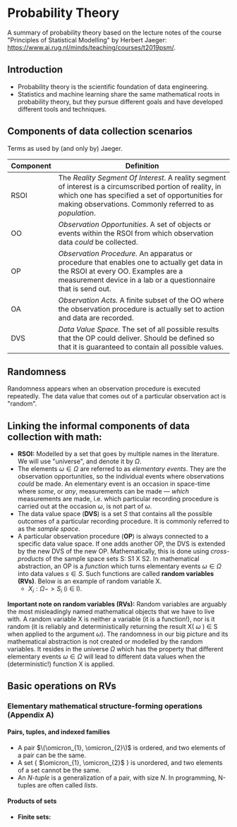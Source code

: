 # Probability Theory

A summary of probability theory based on the lecture notes of the course "Principles of Statistical Modelling" by Herbert Jaeger: https://www.ai.rug.nl/minds/teaching/courses/t2019psm/.

## Introduction

- Probability theory is the scientific foundation of data engineering.
- Statistics and machine learning share the same mathematical roots in probability theory, but they pursue different goals and have developed different tools and techniques.

## Components of data collection scenarios

Terms as used by (and only by) Jaeger.

| Component | Definition                                                                                                                                                                                                               |
| --------- | ------------------------------------------------------------------------------------------------------------------------------------------------------------------------------------------------------------------------ |
| RSOI      | The _Reality Segment Of Interest_. A reality segment of interest is a circumscribed portion of reality, in which one has specified a set of opportunities for making observations. Commonly referred to as _population_. |
| OO        | _Observation Opportunities_. A set of objects or events within the RSOI from which observation data _could_ be collected.                                                                                                |
| OP        | _Observation Procedure._ An apparatus or procedure that enables one to actually get data in the RSOI at every OO. Examples are a measurement device in a lab or a questionnaire that is send out.                        |
| OA        | _Observation Acts._ A finite subset of the OO where the observation procedure is actually set to action and data are recorded.                                                                                           |
| DVS       | _Data Value Space._ The set of all possible results that the OP could deliver. Should be defined so that it is guaranteed to contain all possible values.                                                                |

## Randomness

Randomness appears when an observation procedure is executed repeatedly. The data value that comes out of a particular observation act is "random".

## Linking the informal components of data collection with math:

- **RSOI:** Modelled by a set that goes by multiple names in the literature. We will use "universe", and denote it by $\Omega$.
- The elements $\omega \in \Omega$ are referred to as _elementary events_. They are the observation opportunities, so the individual events where observations _could_ be made. An elementary event is an occasion in space-time where _some_, or _any_, measurements can be made — _which_ measurements are made, i.e. which particular recording procedure is carried out at the occasion $\omega$, is not part of $\omega$.
- The data value space (**DVS**) is a set _S_ that contains all the possible outcomes of a particular recording procedure. It is commonly referred to as the _sample space_.
- A particular observation procedure (**OP**) is always connected to a specific data value space. If one adds another OP, the DVS is extended by the new DVS of the new OP. Mathematically, this is done using _cross-products_ of the sample space sets S: S1 X S2. In mathematical abstraction, an OP is a _function_ which turns elementary events $\omega \in \Omega$ into data values $s \in S$. Such functions are called **random variables (RVs)**. Below is an example of random variable X.
  - $X_{i} : \Omega -> S_{i}$ (i $\in$ I).

**Important note on random variables (RVs):** Random variables are arguably the most misleadingly named mathematical objects that we have to live with. A random variable X is neither a variable (it is a function!), nor is it random (it is reliably and deterministically returning the result X( $\omega$ ) $\in$ S when applied to the argument $\omega$). The randomness in our big picture and its mathematical abstraction is not created or modelled by the random variables. It
resides in the universe $\Omega$ which has the property that different elementary events $\omega \in \Omega$ will lead to different data values when the (deterministic!) function X is applied.

## Basic operations on RVs

### Elementary mathematical structure-forming operations (Appendix A)

#### Pairs, tuples, and indexed families

- A pair $\(\omicron_{1}, \omicron_{2}\)$ is ordered, and two elements of a pair can be the same.
- A set { $\omicron_{1}, \omicron_{2}$ } is unordered, and two elements of a set cannot be the same.
- An _N-tuple_ is a generalization of a pair, with size _N_. In programming, N-tuples are often called _lists_.

#### Products of sets
- **Finite sets:** 


